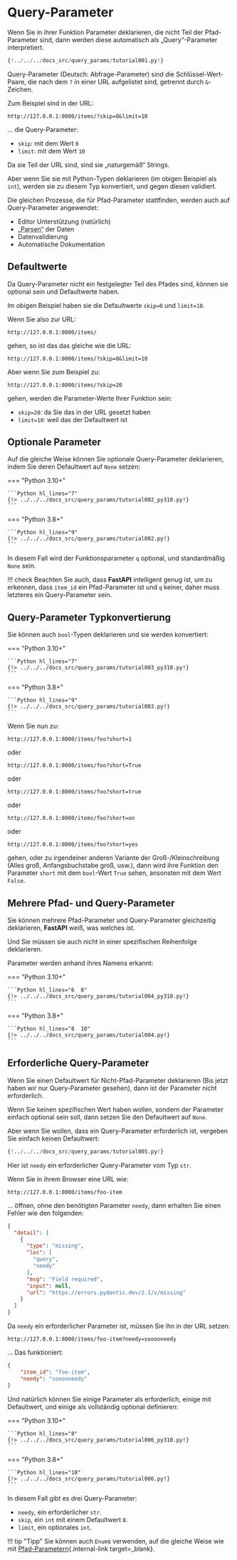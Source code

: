# Query-Parameter

Wenn Sie in ihrer Funktion Parameter deklarieren, die nicht Teil der Pfad-Parameter sind, dann werden diese automatisch als „Query“-Parameter interpretiert.

```Python hl_lines="9"
{!../../../docs_src/query_params/tutorial001.py!}
```

Query-Parameter (Deutsch: Abfrage-Parameter) sind die Schlüssel-Wert-Paare, die nach dem `?` in einer URL aufgelistet sind, getrennt durch `&`-Zeichen.

Zum Beispiel sind in der URL:

```
http://127.0.0.1:8000/items/?skip=0&limit=10
```

... die Query-Parameter:

* `skip`: mit dem Wert `0`
* `limit`: mit dem Wert `10`

Da sie Teil der URL sind, sind sie „naturgemäß“ Strings.

Aber wenn Sie sie mit Python-Typen deklarieren (im obigen Beispiel als `int`), werden sie zu diesem Typ konvertiert, und gegen diesen validiert.

Die gleichen Prozesse, die für Pfad-Parameter stattfinden, werden auch auf Query-Parameter angewendet:

* Editor Unterstützung (natürlich)
* <abbr title="Konvertieren des Strings, der von einer HTTP-Anfrage kommt, in Python-Daten">„Parsen“</abbr> der Daten
* Datenvalidierung
* Automatische Dokumentation

## Defaultwerte

Da Query-Parameter nicht ein festgelegter Teil des Pfades sind, können sie optional sein und Defaultwerte haben.

Im obigen Beispiel haben sie die Defaultwerte `skip=0` und `limit=10`.

Wenn Sie also zur URL:

```
http://127.0.0.1:8000/items/
```

gehen, so ist das das gleiche wie die URL:

```
http://127.0.0.1:8000/items/?skip=0&limit=10
```

Aber wenn Sie zum Beispiel zu:

```
http://127.0.0.1:8000/items/?skip=20
```

gehen, werden die Parameter-Werte Ihrer Funktion sein:

* `skip=20`: da Sie das in der URL gesetzt haben
* `limit=10`: weil das der Defaultwert ist

## Optionale Parameter

Auf die gleiche Weise können Sie optionale Query-Parameter deklarieren, indem Sie deren Defaultwert auf `None` setzen:

=== "Python 3.10+"

    ```Python hl_lines="7"
    {!> ../../../docs_src/query_params/tutorial002_py310.py!}
    ```

=== "Python 3.8+"

    ```Python hl_lines="9"
    {!> ../../../docs_src/query_params/tutorial002.py!}
    ```

In diesem Fall wird der Funktionsparameter `q` optional, und standardmäßig `None` sein.

!!! check
    Beachten Sie auch, dass **FastAPI** intelligent genug ist, um zu erkennen, dass `item_id` ein Pfad-Parameter ist und `q` keiner, daher muss letzteres ein Query-Parameter sein.

## Query-Parameter Typkonvertierung

Sie können auch `bool`-Typen deklarieren und sie werden konvertiert:

=== "Python 3.10+"

    ```Python hl_lines="7"
    {!> ../../../docs_src/query_params/tutorial003_py310.py!}
    ```

=== "Python 3.8+"

    ```Python hl_lines="9"
    {!> ../../../docs_src/query_params/tutorial003.py!}
    ```

Wenn Sie nun zu:

```
http://127.0.0.1:8000/items/foo?short=1
```

oder

```
http://127.0.0.1:8000/items/foo?short=True
```

oder

```
http://127.0.0.1:8000/items/foo?short=true
```

oder

```
http://127.0.0.1:8000/items/foo?short=on
```

oder

```
http://127.0.0.1:8000/items/foo?short=yes
```

gehen, oder zu irgendeiner anderen Variante der Groß-/Kleinschreibung (Alles groß, Anfangsbuchstabe groß, usw.), dann wird ihre Funktion den Parameter `short` mit dem `bool`-Wert `True` sehen, ansonsten mit dem Wert `False`.

## Mehrere Pfad- und Query-Parameter

Sie können mehrere Pfad-Parameter und Query-Parameter gleichzeitig deklarieren, **FastAPI** weiß, was welches ist.

Und Sie müssen sie auch nicht in einer spezifischen Reihenfolge deklarieren.

Parameter werden anhand ihres Namens erkannt:

=== "Python 3.10+"

    ```Python hl_lines="6  8"
    {!> ../../../docs_src/query_params/tutorial004_py310.py!}
    ```

=== "Python 3.8+"

    ```Python hl_lines="8  10"
    {!> ../../../docs_src/query_params/tutorial004.py!}
    ```

## Erforderliche Query-Parameter

Wenn Sie einen Defaultwert für Nicht-Pfad-Parameter deklarieren (Bis jetzt haben wir nur Query-Parameter gesehen), dann ist der Parameter nicht erforderlich.

Wenn Sie keinen spezifischen Wert haben wollen, sondern der Parameter einfach optional sein soll, dann setzen Sie den Defaultwert auf `None`.

Aber wenn Sie wollen, dass ein Query-Parameter erforderlich ist, vergeben Sie einfach keinen Defaultwert:

```Python hl_lines="6-7"
{!../../../docs_src/query_params/tutorial005.py!}
```

Hier ist `needy` ein erforderlicher Query-Parameter vom Typ `str`.

Wenn Sie in ihrem Browser eine URL wie:

```
http://127.0.0.1:8000/items/foo-item
```

... öffnen, ohne den benötigten Parameter `needy`, dann erhalten Sie einen Fehler wie den folgenden:

```JSON
{
  "detail": [
    {
      "type": "missing",
      "loc": [
        "query",
        "needy"
      ],
      "msg": "Field required",
      "input": null,
      "url": "https://errors.pydantic.dev/2.1/v/missing"
    }
  ]
}
```

Da `needy` ein erforderlicher Parameter ist, müssen Sie ihn in der URL setzen:

```
http://127.0.0.1:8000/items/foo-item?needy=sooooneedy
```

... Das funktioniert:

```JSON
{
    "item_id": "foo-item",
    "needy": "sooooneedy"
}
```

Und natürlich können Sie einige Parameter als erforderlich, einige mit Defaultwert, und einige als vollständig optional definieren:

=== "Python 3.10+"

    ```Python hl_lines="8"
    {!> ../../../docs_src/query_params/tutorial006_py310.py!}
    ```

=== "Python 3.8+"

    ```Python hl_lines="10"
    {!> ../../../docs_src/query_params/tutorial006.py!}
    ```

In diesem Fall gibt es drei Query-Parameter:

* `needy`, ein erforderlicher `str`.
* `skip`, ein `int` mit einem Defaultwert `0`.
* `limit`, ein optionales `int`.

!!! tip "Tipp"
    Sie können auch `Enum`s verwenden, auf die gleiche Weise wie mit [Pfad-Parametern](path-params.md#vordefinierte-parameterwerte){.internal-link target=_blank}.
